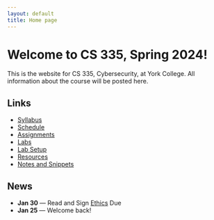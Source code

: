 ```yaml
---
layout: default
title: Home page
---
```

# Welcome to CS 335, Spring 2024!

This is the website for CS 335, Cybersecurity, at York College. All information about the course will be posted here.

## Links

* [Syllabus](syllabus/index.html)
* [Schedule](schedule/index.html)
* [Assignments](assignments/index.html)
* [Labs](labs/index.html)
* [Lab Setup](labs/setup.html)
* [Resources](resources/index.html)
* [Notes and Snippets](notes/index.html)
<!-- * <a href="https://cs.ycp.edu/marmoset" target="_blank">Marmoset (submission server)</a> -->

## News

* **Jan 30** &mdash; Read and Sign [Ethics](assignments/ethics.html) Due
* **Jan 25** &mdash; Welcome back!